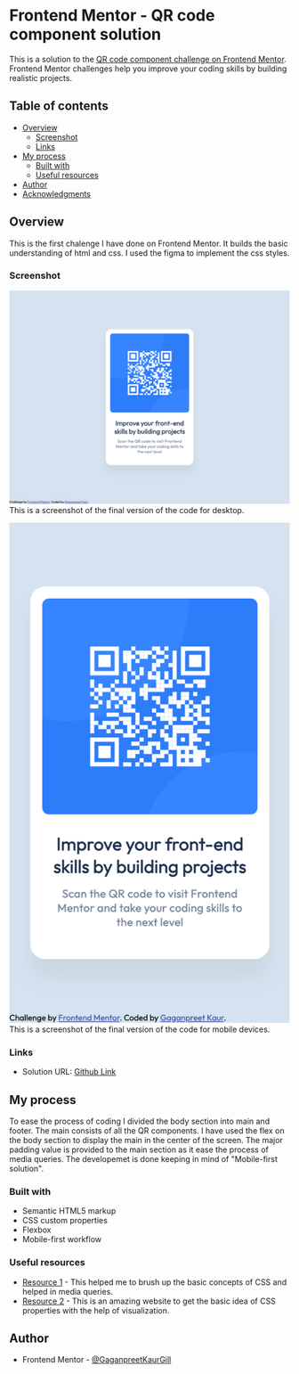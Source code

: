 # Frontend Mentor - QR code component solution

This is a solution to the [QR code component challenge on Frontend Mentor](https://www.frontendmentor.io/challenges/qr-code-component-iux_sIO_H). Frontend Mentor challenges help you improve your coding skills by building realistic projects. 

## Table of contents

- [Overview](#overview)
  - [Screenshot](#screenshot)
  - [Links](#links)
- [My process](#my-process)
  - [Built with](#built-with)
  - [Useful resources](#useful-resources)
- [Author](#author)
- [Acknowledgments](#acknowledgments)

## Overview
This is the first chalenge I have done on Frontend Mentor. It builds the basic understanding of html and css. I used the figma to implement the css styles.

### Screenshot

![](./images/screenshot.png)
This is a screenshot of the final version of the code for desktop.

![](./images/mobile_screenshot.png)
This is a screenshot of the final version of the code for mobile devices.


### Links

- Solution URL: [Github Link](https://github.com/GaganpreetKaurGill/Html-CSS_Projects.git)

## My process

To ease the process of coding I divided the body section into main and footer. The main consists of all the QR components. I have used the flex on the body section to display the main in the center of the screen. The major padding value is provided to the main section as it ease the process of media queries. The developemet is done keeping in mind of "Mobile-first solution".

### Built with

- Semantic HTML5 markup
- CSS custom properties
- Flexbox
- Mobile-first workflow

### Useful resources

- [Resource 1](https://developer.mozilla.org/en-US/docs/Web/CSS) - This helped me to brush up the basic concepts of CSS and helped in media queries.
- [Resource 2](https://css-tricks.com/) - This is an amazing website to get the basic idea of CSS properties with the help of visualization.

## Author

- Frontend Mentor - [@GaganpreetKaurGill](https://www.frontendmentor.io/profile/@GaganpreetKaurGill)

